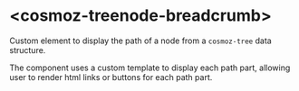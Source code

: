 # \<cosmoz-treenode-breadcrumb\>

Custom element to display the path of a node from a `cosmoz-tree` data structure.

The component uses a custom template to display each path part, allowing user to render html links or buttons for each path part.
